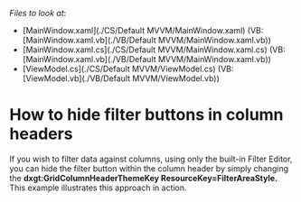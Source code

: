 <!-- default file list -->
*Files to look at*:

* [MainWindow.xaml](./CS/Default MVVM/MainWindow.xaml) (VB: [MainWindow.xaml.vb](./VB/Default MVVM/MainWindow.xaml.vb))
* [MainWindow.xaml.cs](./CS/Default MVVM/MainWindow.xaml.cs) (VB: [MainWindow.xaml.vb](./VB/Default MVVM/MainWindow.xaml.vb))
* [ViewModel.cs](./CS/Default MVVM/ViewModel.cs) (VB: [ViewModel.vb](./VB/Default MVVM/ViewModel.vb))
<!-- default file list end -->
# How to hide filter buttons in column headers 


<p>If you wish to filter data against columns, using only the built-in Filter Editor, you can hide the filter button within the column header by simply changing the  <strong>dxgt:GridColumnHeaderThemeKey ResourceKey=FilterAreaStyle</strong><strong>. <br />
</strong>This example illustrates this approach in action.</p>

<br/>



